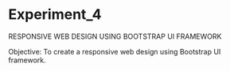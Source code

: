 # Experiment_4

RESPONSIVE WEB DESIGN USING BOOTSTRAP UI FRAMEWORK 

Objective: 
    To create a responsive web design using Bootstrap UI framework. 

